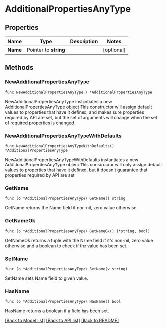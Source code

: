 # AdditionalPropertiesAnyType

## Properties

Name | Type | Description | Notes
------------ | ------------- | ------------- | -------------
**Name** | Pointer to **string** |  | [optional] 

## Methods

### NewAdditionalPropertiesAnyType

`func NewAdditionalPropertiesAnyType() *AdditionalPropertiesAnyType`

NewAdditionalPropertiesAnyType instantiates a new AdditionalPropertiesAnyType object
This constructor will assign default values to properties that have it defined,
and makes sure properties required by API are set, but the set of arguments
will change when the set of required properties is changed

### NewAdditionalPropertiesAnyTypeWithDefaults

`func NewAdditionalPropertiesAnyTypeWithDefaults() *AdditionalPropertiesAnyType`

NewAdditionalPropertiesAnyTypeWithDefaults instantiates a new AdditionalPropertiesAnyType object
This constructor will only assign default values to properties that have it defined,
but it doesn't guarantee that properties required by API are set

### GetName

`func (o *AdditionalPropertiesAnyType) GetName() string`

GetName returns the Name field if non-nil, zero value otherwise.

### GetNameOk

`func (o *AdditionalPropertiesAnyType) GetNameOk() (*string, bool)`

GetNameOk returns a tuple with the Name field if it's non-nil, zero value otherwise
and a boolean to check if the value has been set.

### SetName

`func (o *AdditionalPropertiesAnyType) SetName(v string)`

SetName sets Name field to given value.

### HasName

`func (o *AdditionalPropertiesAnyType) HasName() bool`

HasName returns a boolean if a field has been set.


[[Back to Model list]](../README.md#documentation-for-models) [[Back to API list]](../README.md#documentation-for-api-endpoints) [[Back to README]](../README.md)



